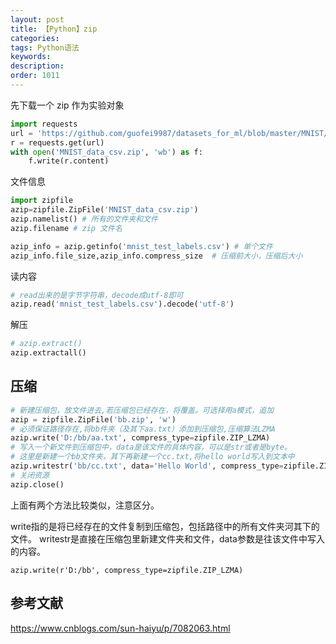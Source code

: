 ```yaml
---
layout: post
title: 【Python】zip
categories:
tags: Python语法
keywords:
description:
order: 1011
---
```



先下载一个 zip 作为实验对象
```py
import requests
url = 'https://github.com/guofei9987/datasets_for_ml/blob/master/MNIST/MNIST_data_csv.zip?raw=true'
r = requests.get(url)
with open('MNIST_data_csv.zip', 'wb') as f:
    f.write(r.content)
```


文件信息
```py
import zipfile
azip=zipfile.ZipFile('MNIST_data_csv.zip')
azip.namelist() # 所有的文件夹和文件
azip.filename # zip 文件名

azip_info = azip.getinfo('mnist_test_labels.csv') # 单个文件
azip_info.file_size,azip_info.compress_size  # 压缩前大小，压缩后大小
```

读内容
```py
# read出来的是字节字符串，decode成utf-8即可
azip.read('mnist_test_labels.csv').decode('utf-8')
```

解压
```py
# azip.extract()
azip.extractall()
```

## 压缩
```py
# 新建压缩包，放文件进去,若压缩包已经存在，将覆盖。可选择用a模式，追加
azip = zipfile.ZipFile('bb.zip', 'w')
# 必须保证路径存在,将bb件夹（及其下aa.txt）添加到压缩包,压缩算法LZMA
azip.write('D:/bb/aa.txt', compress_type=zipfile.ZIP_LZMA)
# 写入一个新文件到压缩包中，data是该文件的具体内容，可以是str或者是byte。
# 这里是新建一个bb文件夹，其下再新建一个cc.txt,将hello world写入到文本中
azip.writestr('bb/cc.txt', data='Hello World', compress_type=zipfile.ZIP_DEFLATED)
# 关闭资源
azip.close()
```
上面有两个方法比较类似，注意区分。

write指的是将已经存在的文件复制到压缩包，包括路径中的所有文件夹河其下的文件。
writestr是直接在压缩包里新建文件夹和文件，data参数是往该文件中写入的内容。



```
azip.write(r'D:/bb', compress_type=zipfile.ZIP_LZMA)
```




## 参考文献
https://www.cnblogs.com/sun-haiyu/p/7082063.html
